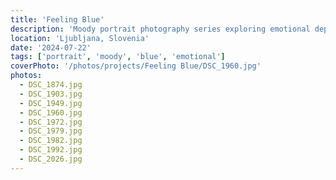 ```yaml
---
title: 'Feeling Blue'
description: 'Moody portrait photography series exploring emotional depth through blue tones and atmospheric lighting, capturing the contemplative and introspective moments of human experience.'
location: 'Ljubljana, Slovenia'
date: '2024-07-22'
tags: ['portrait', 'moody', 'blue', 'emotional']
coverPhoto: '/photos/projects/Feeling Blue/DSC_1960.jpg'
photos:
  - DSC_1874.jpg
  - DSC_1903.jpg
  - DSC_1949.jpg
  - DSC_1960.jpg
  - DSC_1972.jpg
  - DSC_1979.jpg
  - DSC_1982.jpg
  - DSC_1992.jpg
  - DSC_2026.jpg
---
```


